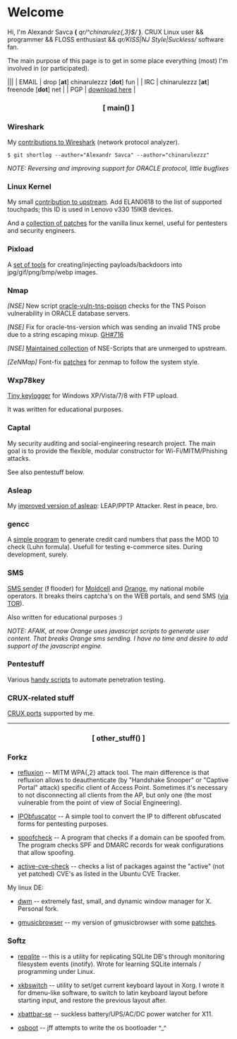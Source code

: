 # Welcome

Hi, I'm Alexandr Savca **(** *qr/^chinarulez{,3}$/* **)**.
CRUX Linux user && programmer && FLOSS enthusiast && *qr/KISS|NJ Style|Suckless/* software fan.

The main purpose of this page is to get in some place everything (most) I'm involved in (or participated).

|||
| EMAIL | drop [**at**] chinarulezzz [**dot**] fun      |
| IRC   | chinarulezzz [**at**] freenode [**dot**] net  |
| PGP   | [download here](https://raw.githubusercontent.com/chinarulezzz/chinarulezzz.github.io/master/assets/pgp-key.asc) |


### <center> [ main() ] </center>

### Wireshark

My [contributions to Wireshark](https://code.wireshark.org/review/gitweb?p=wireshark.git&a=search&h=HEAD&st=author&s=chinarulezzz%7CAlexandr.Savca&sr=1) (network protocol analyzer).

`$ git shortlog --author="Alexandr Savca" --author="chinarulezzz"`

*NOTE: Reversing and improving support for ORACLE protocol, little bugfixes*

### Linux Kernel

My small [contribution to upstream](https://lore.kernel.org/patchwork/patch/958003/). Add ELAN0618 to the list of supported touchpads; this ID is used in Lenovo v330 15IKB devices.

And a [collection of patches](https://github.com/chinarulezzz/linux-wifi-pentest-patches) for the vanilla linux kernel, useful for pentesters and security engineers.

### Pixload

A [set of tools](https://github.com/chinarulezzz/pixload) for creating/injecting payloads/backdoors into jpg/gif/png/bmp/webp images.

### Nmap

*[NSE]* New script [oracle-vuln-tns-poison](https://github.com/chinarulezzz/nmap/commit/a4ca35482aca2011b92a5b3264a3a60cefd895a6) checks for the TNS Poison vulnerability in ORACLE database servers.

*[NSE]* Fix for oracle-tns-version which was sending an invalid TNS probe due to a string escaping mixup. [GH#716](https://github.com/nmap/nmap/commit/b30c304a2dc440f17c9a3a25061fae5730492ada)

*[NSE]* [Maintained collection](https://github.com/chinarulezzz/nmap-extra-scripts) of NSE-Scripts that are unmerged to upstream.

*[ZeNMap]* Font-fix [patches](https://github.com/chinarulezzz/zenmap_fixes) for zenmap to follow the system style.

### Wxp78key

[Tiny keylogger](https://github.com/chinarulezzz/wxp78key) for Windows XP/Vista/7/8 with FTP upload.

It was written for educational purposes.

### Captal

My security auditing and social-engineering research project.
The main goal is to provide the flexible, modular constructor for Wi-Fi/MITM/Phishing attacks.

See also pentestuff below.

### Asleap

My [improved version of asleap](https://github.com/chinarulezzz/asleap): LEAP/PPTP Attacker.
Rest in peace, bro.

### gencc

A [simple program](https://github.com/chinarulezzz/gencc) to generate credit card numbers that pass the MOD 10 check (Luhn formula).
Usefull for testing e-commerce sites.
During development, surely.

### SMS

[SMS sender](https://github.com/chinarulezzz/sms) (**!** flooder) for [Moldcell](http://www.moldcell.md/) and [Orange](https://www.orange.md/), my national mobile operators.  It breaks theirs captcha's on the WEB portals, and send SMS ([via TOR](https://www.torproject.org/)).

Also written for educational purposes :)

*NOTE: AFAIK, at now Orange uses javascript scripts to generate user content. That breaks Orange sms sending.  I have no time and desire to add support of the javascript engine.*

### Pentestuff

Various [handy scripts](https://github.com/chinarulezzz/pentestuff) to automate penetration testing.

### CRUX-related stuff

[CRUX ports](https://github.com/chinarulezzz/chruxzzz) supported by me.

___


### <center> [ other_stuff() ] </center>

### Forkz

* [refluxion](https://github.com/chinarulezzz/refluxion) -- MITM WPA{,2} attack tool. The main difference is that refluxion allows to deauthenticate (by "Handshake Snooper" or "Captive Portal" attack) specifiс client of Access Point. Sometimes it's necessary to not disconnecting all clients from the AP, but only one (the most vulnerable from the point of view of Social Engineering).

* [IPObfuscator](https://github.com/chinarulezzz/IPObfuscator) -- A simple tool to convert the IP to different obfuscated forms for pentesting purposes.

* [spoofcheck](https://github.com/chinarulezzz/spoofcheck) -- A program that checks if a domain can be spoofed from. The program checks SPF and DMARC records for weak configurations that allow spoofing.

* [active-cve-check](https://github.com/chinarulezzz/active-cve-check) -- checks a list of packages against the "active" (not yet patched) CVE's as listed in the Ubuntu CVE Tracker.

My linux DE:

* [dwm](https://github.com/chinarulezzz/dwm-6.0) -- extremely fast, small, and dynamic window manager for X. Personal fork.

* [gmusicbrowser](https://github.com/chinarulezzz/gmusicbrowser-crz) -- my version of gmusicbrowser with some [patches](https://github.com/chinarulezzz/gmusicbrowser_patches).

### Softz

* [repqlite](https://github.com/chinarulezzz/repqlite) -- this is a utility for replicating SQLite DB's through monitoring filesystem events (inotify).  Wrote for learning SQLite internals / programming under Linux.

* [xkbswitch](https://github.com/chinarulezzz/xkbswitch) -- utility to set/get current keyboard layout in Xorg.  I wrote it for dmenu-like software, to switch to latin keyboard layout before starting input, and restore the previous layout after.

* [xbattbar-se](https://github.com/chinarulezzz/xbattbar-se) -- suckless battery/UPS/AC/DC power watcher for X11.

* [osboot](https://github.com/chinarulezzz/osboot) -- jff attempts to write the os bootloader ^_^
